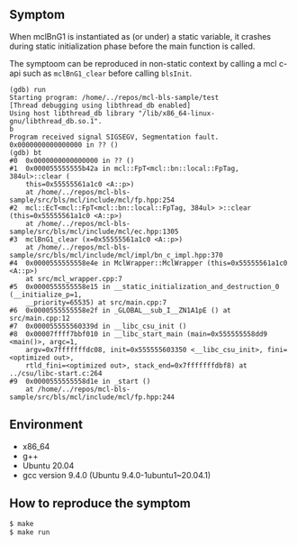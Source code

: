 ## Symptom
When mclBnG1 is instantiated as (or under) a static variable, it crashes during static initialization phase before the main function is called.

The symptoom can be reproduced in non-static context by calling a mcl c-api such as `mclBnG1_clear` before calling `blsInit`.

```gdb
(gdb) run
Starting program: /home/../repos/mcl-bls-sample/test
[Thread debugging using libthread_db enabled]
Using host libthread_db library "/lib/x86_64-linux-gnu/libthread_db.so.1".
b
Program received signal SIGSEGV, Segmentation fault.
0x0000000000000000 in ?? ()
(gdb) bt
#0  0x0000000000000000 in ?? ()
#1  0x000055555555b42a in mcl::FpT<mcl::bn::local::FpTag, 384ul>::clear (
    this=0x55555561a1c0 <A::p>)
    at /home/../repos/mcl-bls-sample/src/bls/mcl/include/mcl/fp.hpp:254
#2  mcl::EcT<mcl::FpT<mcl::bn::local::FpTag, 384ul> >::clear (this=0x55555561a1c0 <A::p>)
    at /home/../repos/mcl-bls-sample/src/bls/mcl/include/mcl/ec.hpp:1305
#3  mclBnG1_clear (x=0x55555561a1c0 <A::p>)
    at /home/../repos/mcl-bls-sample/src/bls/mcl/include/mcl/impl/bn_c_impl.hpp:370
#4  0x0000555555558e4e in MclWrapper::MclWrapper (this=0x55555561a1c0 <A::p>)
    at src/mcl_wrapper.cpp:7
#5  0x0000555555558e15 in __static_initialization_and_destruction_0 (__initialize_p=1,
    __priority=65535) at src/main.cpp:7
#6  0x0000555555558e2f in _GLOBAL__sub_I__ZN1A1pE () at src/main.cpp:12
#7  0x000055555560339d in __libc_csu_init ()
#8  0x00007ffff7bbf010 in __libc_start_main (main=0x555555558dd9 <main()>, argc=1,
    argv=0x7fffffffdc08, init=0x555555603350 <__libc_csu_init>, fini=<optimized out>,
    rtld_fini=<optimized out>, stack_end=0x7fffffffdbf8) at ../csu/libc-start.c:264
#9  0x0000555555558d1e in _start ()
    at /home/../repos/mcl-bls-sample/src/bls/mcl/include/mcl/fp.hpp:244

```

## Environment
- x86_64
- g++
- Ubuntu 20.04
- gcc version 9.4.0 (Ubuntu 9.4.0-1ubuntu1~20.04.1)

## How to reproduce the symptom
```sh
$ make
$ make run
```
